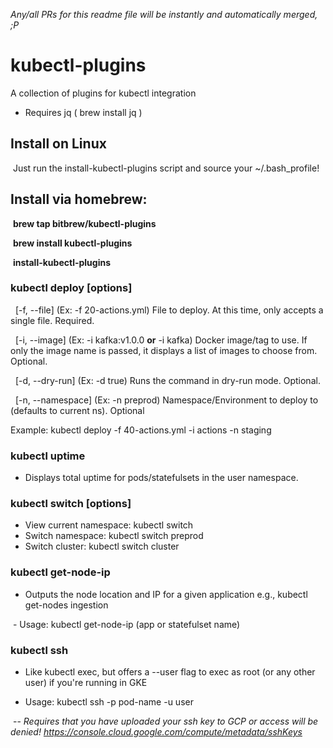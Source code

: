 *Any/all PRs for this readme file will be instantly and automatically merged, ;P*

# kubectl-plugins

A collection of plugins for kubectl integration
 - Requires jq ( brew install jq )

## Install on Linux
  Just run the install-kubectl-plugins script and source your ~/.bash_profile!
  
## Install via homebrew: 
  **brew tap bitbrew/kubectl-plugins**

  **brew install kubectl-plugins**

  **install-kubectl-plugins**


### kubectl deploy [options]
   [-f, --file] (Ex: -f 20-actions.yml) File to deploy. At this time, only accepts a single file. Required.
  
   [-i, --image] (Ex: -i kafka:v1.0.0 **or** -i kafka) Docker image/tag to use. If only the image name is passed, it displays a list of images to choose from. Optional.
  
   [-d, --dry-run] (Ex: -d true) Runs the command in dry-run mode. Optional.
  
   [-n, --namespace] (Ex: -n preprod) Namespace/Environment to deploy to (defaults to current ns). Optional
   
   Example: kubectl deploy -f 40-actions.yml -i actions -n staging


 ### kubectl uptime
  - Displays total uptime for pods/statefulsets in the user namespace.


 ### kubectl switch [options]
  - View current namespace: kubectl switch
  - Switch namespace: kubectl switch preprod
  - Switch cluster: kubectl switch cluster


 ### kubectl get-node-ip
  - Outputs the node location and IP for a given application e.g., kubectl get-nodes ingestion
  
  - Usage: kubectl get-node-ip (app or statefulset name)


 ### kubectl ssh
  - Like kubectl exec, but offers a --user flag to exec as root (or any other user) if you're running in GKE
  
  - Usage: kubectl ssh -p pod-name -u user
  
  -- *Requires that you have uploaded your ssh key to GCP or access will be denied! https://console.cloud.google.com/compute/metadata/sshKeys*
